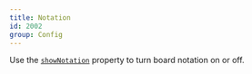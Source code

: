 ```yaml
---
title: Notation
id: 2002
group: Config
---
```


Use the <a href="docs.html#config:showNotation"><code class="js plain">showNotation</code></a> property to turn board notation on or off.
